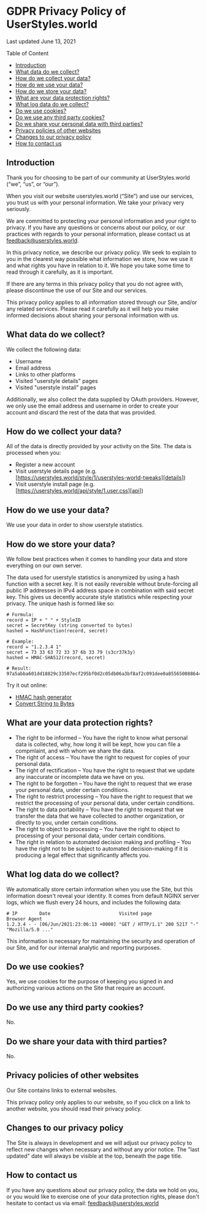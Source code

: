 # GDPR Privacy Policy of UserStyles.world

Last updated June 13, 2021

Table of Content

- [Introduction](#introduction)
- [What data do we collect?](#what-data-do-we-collect)
- [How do we collect your data?](#how-do-we-collect-your-data)
- [How do we use your data?](#how-do-we-use-your-data)
- [How do we store your data?](#how-do-we-store-your-data)
- [What are your data protection rights?](#what-are-your-data-protection-rights)
- [What log data do we collect?](#what-log-data-do-we-collect)
- [Do we use cookies?](#do-we-use-cookies)
- [Do we use any third party cookies?](#do-we-use-any-third-party-cookies)
- [Do we share your personal data with third parties?](#do-we-share-your-personal-data-with-third-parties)
- [Privacy policies of other websites](#privacy-policies-of-other-websites)
- [Changes to our privacy policy](#changes-to-our-privacy-policy)
- [How to contact us](#how-to-contact-us)


## Introduction

Thank you for choosing to be part of our community at UserStyles.world (“we”,
“us”, or “our”).

When you visit our website userstyles.world (“Site”) and use
our services, you trust us with your personal information. We take your privacy
very seriously.

We are committed to protecting your personal information and your right to
privacy. If you have any questions or concerns about our policy, or our
practices with regards to your personal information, please contact us at
[feedback@userstyles.world](mailto:feedback@userstyles.world).

In this privacy notice, we describe our privacy policy. We seek to explain to
you in the clearest way possible what information we store, how we use it and
what rights you have in relation to it. We hope you take some time to read
through it carefully, as it is important.

If there are any terms in this privacy policy that you do not agree with, please
discontinue the use of our Site and our services.

This privacy policy applies to all information stored through our Site, and/or
any related services. Please read it carefully as it will help you make informed
decisions about sharing your personal information with us.


## What data do we collect?

We collect the following data:

- Username
- Email address
- Links to other platforms
- Visited "userstyle details" pages
- Visited "userstyle install" pages

Additionally, we also collect the data supplied by OAuth providers. However, we
only use the email address and username in order to create your account and
discard the rest of the data that was provided.


## How do we collect your data?

All of the data is directly provided by your activity on the Site. The data is
processed when you:

- Register a new account
- Visit userstyle details page (e.g. [https://userstyles.world/style/1/userstyles-world-tweaks][details])
- Visit userstyle install page (e.g. [https://userstyles.world/api/style/1.user.css][api])

[details]: https://userstyles.world/style/1/userstyles-world-tweaks
[api]: https://userstyles.world/api/style/1.user.css


## How do we use your data?

We use your data in order to show userstyle statistics.


## How do we store your data?

We follow best practices when it comes to handling your data and store
everything on our own server.

The data used for userstyle statistics is anonymized by using a hash function
with a secret key. It is not easily reversible without brute-forcing all public
IP addresses in IPv4 address space in combination with said secret key. This
gives us decently accurate style statistics while respecting your privacy. The
unique hash is formed like so:

```pseudo
# Formula:
record = IP + " " + StyleID
secret = SecretKey (string converted to bytes)
hashed = HashFunction(record, secret)

# Example:
record = "1.2.3.4 1"
secret = 73 33 63 72 33 37 6b 33 79 (s3cr37k3y)
hashed = HMAC-SHA512(record, secret)

# Result:
97a5abba601dd18829c33507ecf295bf0d2c05db06a3bf8af2c091dee0a8556500886443b59076057ffc5d8ad429d3d1de141e58684740729f3f24c7c435f7bb
```

Try it out online:

- [HMAC hash generator](https://cryptii.com/pipes/hmac)
- [Convert String to Bytes](https://onlinestringtools.com/convert-string-to-bytes)


## What are your data protection rights?

- The right to be informed – You have the right to know what personal data is
  collected, why, how long it will be kept, how you can file a compmlaint, and
  with whom we share the data.
- The right of access – You have the right to request for copies of your personal
  data.
- The right of rectification – You have the right to request that we update any
  inaccurate or incomplete data we have on you.
- The right to be forgotten – You have the right to request that we erase your
  personal data, under certain conditions.
- The right to restrict processing – You have the right to request that we
  restrict the processing of your personal data, under certain conditions.
- The right to data portability – You have the right to request that we transfer
  the data that we have collected to another organization, or directly to you,
  under certain conditions.
- The right to object to processing – You have the right to object to processing
  of your personal data, under certain conditions.
- The right in relation to automated decision making and profiling – You have
  the right not to be subject to automated decision-making if it is producing a
  legal effect that significantly affects you.


## What log data do we collect?

We automatically store certain information when you use the Site, but this
information doesn't reveal your identity. It comes from default NGINX server
logs, which we flush every 24 hours, and includes the following data:

```
# IP        Date                         Visited page                  Browser Agent
1.2.3.4 - - [06/Jun/2021:23:06:13 +0000] "GET / HTTP/1.1" 200 5217 "-" "Mozilla/5.0 ..."
```

This information is necessary for maintaining the security and operation of
our Site, and for our internal analytic and reporting purposes.


## Do we use cookies?

Yes, we use cookies for the purpose of keeping you signed in and authorizing
various actions on the Site that require an account.


## Do we use any third party cookies?

No.


## Do we share your data with third parties?

No.


## Privacy policies of other websites

Our Site contains links to external websites.

This privacy policy only applies to our website, so if you click on a link to
another website, you should read their privacy policy.


## Changes to our privacy policy

The Site is always in development and we will adjust our privacy policy to
reflect new changes when necessary and without any prior notice. The "last
updated" date will always be visible at the top, beneath the page title.


## How to contact us 

If you have any questions about our privacy policy, the data we hold on you, or
you would like to exercise one of your data protection rights, please don't
hesitate to contact us via email:
[feedback@userstyles.world](mailto:feedback@userstyles.world)

